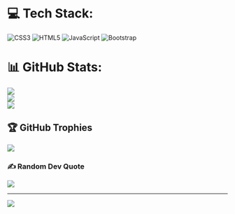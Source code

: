 
# 💻 Tech Stack:
![CSS3](https://img.shields.io/badge/css3-%231572B6.svg?style=for-the-badge&logo=css3&logoColor=white) ![HTML5](https://img.shields.io/badge/html5-%23E34F26.svg?style=for-the-badge&logo=html5&logoColor=white) ![JavaScript](https://img.shields.io/badge/javascript-%23323330.svg?style=for-the-badge&logo=javascript&logoColor=%23F7DF1E) ![Bootstrap](https://img.shields.io/badge/bootstrap-%23563D7C.svg?style=for-the-badge&logo=bootstrap&logoColor=white)
# 📊 GitHub Stats:
![](https://github-readme-stats.vercel.app/api?username=zigfr1d&theme=dark&hide_border=false&include_all_commits=false&count_private=false)<br/>
![](https://github-readme-streak-stats.herokuapp.com/?user=zigfr1d&theme=dark&hide_border=false)<br/>
![](https://github-readme-stats.vercel.app/api/top-langs/?username=zigfr1d&theme=dark&hide_border=false&include_all_commits=false&count_private=false&layout=compact)

## 🏆 GitHub Trophies
![](https://github-profile-trophy.vercel.app/?username=zigfr1d&theme=radical&no-frame=false&no-bg=true&margin-w=4)

### ✍️ Random Dev Quote
![](https://quotes-github-readme.vercel.app/api?type=horizontal&theme=radical)

---
[![](https://visitcount.itsvg.in/api?id=zigfr1d&icon=0&color=0)](https://visitcount.itsvg.in)

<!-- Proudly created with GPRM ( https://gprm.itsvg.in ) -->
